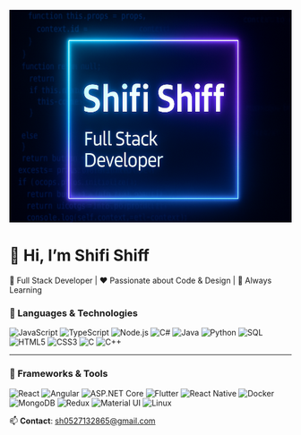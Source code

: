 
<p align="center">
  <img src="./mee.png" alt="Shifi Shiff Banner" width="800" height="380" />
</p>


# 👋 Hi, I’m Shifi Shiff

🎯 Full Stack Developer | ❤️ Passionate about Code & Design | 🚀 Always Learning

### 🚀 Languages & Technologies  
![JavaScript](https://img.shields.io/badge/JavaScript-F7DF1E?style=flat&logo=javascript&logoColor=black) 
![TypeScript](https://img.shields.io/badge/TypeScript-3178C6?style=flat&logo=typescript&logoColor=white) 
![Node.js](https://img.shields.io/badge/Node.js-339933?style=flat&logo=nodedotjs&logoColor=white) 
![C#](https://img.shields.io/badge/C%23-239120?style=flat&logo=c-sharp&logoColor=white) 
![Java](https://img.shields.io/badge/Java-007396?style=flat&logo=java&logoColor=white) 
![Python](https://img.shields.io/badge/Python-3776AB?style=flat&logo=python&logoColor=white) 
![SQL](https://img.shields.io/badge/SQL-003B57?style=flat&logo=postgresql&logoColor=white) 
![HTML5](https://img.shields.io/badge/HTML5-E34F26?style=flat&logo=html5&logoColor=white) 
![CSS3](https://img.shields.io/badge/CSS3-1572B6?style=flat&logo=css3&logoColor=white) 
![C](https://img.shields.io/badge/C-A8B9CC?style=flat&logo=c&logoColor=white) 
![C++](https://img.shields.io/badge/C++-00599C?style=flat&logo=c%2B%2B&logoColor=white)

---

### 🧱 Frameworks & Tools  
![React](https://img.shields.io/badge/React-20232A?style=flat&logo=react&logoColor=61DAFB) 
![Angular](https://img.shields.io/badge/Angular-DD0031?style=flat&logo=angular&logoColor=white) 
![ASP.NET Core](https://img.shields.io/badge/ASP.NET_Core-512BD4?style=flat&logo=dotnet&logoColor=white) 
![Flutter](https://img.shields.io/badge/Flutter-02569B?style=flat&logo=flutter&logoColor=white) 
![React Native](https://img.shields.io/badge/React_Native-20232A?style=flat&logo=react&logoColor=61DAFB) 
![Docker](https://img.shields.io/badge/Docker-2496ED?style=flat&logo=docker&logoColor=white) 
![MongoDB](https://img.shields.io/badge/MongoDB-47A248?style=flat&logo=mongodb&logoColor=white) 
![Redux](https://img.shields.io/badge/Redux-764ABC?style=flat&logo=redux&logoColor=white) 
![Material UI](https://img.shields.io/badge/Material_UI-007FFF?style=flat&logo=mui&logoColor=white) 
![Linux](https://img.shields.io/badge/Linux-FCC624?style=flat&logo=linux&logoColor=black)



📫 **Contact**: [sh0527132865@gmail.com](mailto:sh0527132865@gmail.com)

